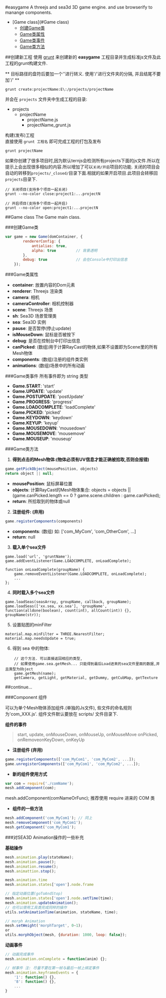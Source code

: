 #easygame
A threejs and sea3d 3D game engine. and use browserify to manange components.

* [Game class](#Game class)
	- [创建Game类](#创建Game类)
	- [Game类属性](#Game类属性)
	- [Game类事件](#Game类事件)
	- [Game类方法](#Game类方法)

##创建新工程
使用 [grunt](http://www.gruntjs.net/) 来创建新的 **easygame** 工程目录并生成标准js文件及此工程的grunt构建文件.

** 目标路径的盘符后要加一个'\'进行转义. 使用'/'进行文件夹的分隔, 并且结尾不要加'/' **
```
grunt create:projectName:E\:/projects/projectName
```

并会在 `projects` 文件夹中生成工程的目录:  

- projects
	- projectName
		- projectName.js
		- projectName_grunt.js

构建(发布)工程  
直接使用 `grunt 工程名` 即可完成工程的打包及发布
```
grunt projectName
```

如果你创建了很多项目时,因为默认ternjs会检测所有projects下面的js文件.所以在提示上会出现很多相似的内容.所以增加了可以`关闭/开启`项目的功能. 关闭的项目会自动的转移到`projects/_closed/`目录下面.相就的如果开启项目.此项目会转移回`projects`目录下.

```
// 关闭项目(支持多个项目一起关闭)
grunt --no-color close:project1:...projectN

// 开启项目(支持多个项目一起开启)
grunt --no-color open:project1:...projectN
```

##Game class
The Game main class.

###创建Game类

``` javascript
var game = new Game(domContainer, {
		rendererConfig: {
			antialias: true,	
			alpha: true			// 背景透明
		},
		debug: true				// 会在Console中打印出信息
	});
```

###Game类属性
* **container**:		放置内容的Dom元素
* **renderer**: 		Threejs 渲染类
* **camera**:			相机
* **cameraController**:	相机控制器
* **scene**: 			Threejs 场景
* **sh**:				Sea3D 场景管理类
* **sea**:				Sea3D 实例
* **pause**: 			是否暂停(停止update)
* **isMouseDown**:		鼠标是否被按下
* **debug**:			是否在控制台中打印出信息
* **canPicked**: 		(数组)用于计算RayCast的物体,如果不设置即为Scene里的所有Mesh物体
* **components**:		(数组)注册的组件类实例
* **animations**:		(数组)场景中的所有动画

###Game类事件
所有事件即为 string 类型  

* **Game.START**:        'start'  
* **Game.UPDATE**:       'update'  
* **Game.POSTUPDATE**:   'postUpdate'  
* **Game.PROGRESS**:     'progress'  
* **Game.LOADCOMPLETE**: 'loadComplete'  
* **Game.PICKED**:       'picked'  
* **Game.KEYDOWN**:      'keydown'  
* **Game.KEYUP**:        'keyup'  
* **Game.MOUSEDOWN**:    'mousedown'  
* **Game.MOUSEMOVE**:    'mousemove'  
* **Game.MOUSEUP**:      'mouseup'  

###Game类方法
1. **得到点击的Mesh物体:(物体必须有UV信息才能正确被拾取,否则会报错)**
``` javascript
game.getPickObject(mousePosition, objects)
return object || null;
```

 * **mousePosition**:	鼠标屏幕位置
 * **objects**: 		 	计算RayCast的Mesh物体集合: 		objects = objects || (game.canPicked.length == 0 ? game.scene.children : game.canPicked);
 * **return**:			所拾取到的物体或null  

2. **注册组件: (弃用)**
``` javascript
game.registerComponents(components)
```

* __components__: (数组) 如: ['com_MyCom', 'com_OtherCom', ...]
* __return__: null

3. **载入单个sea文件**
```
game.load('url', 'gruntName');
game.addEventListener(Game.LOADCOMPLETE, onLoadComplete);

function onLoadComplete(groupName) {
	game.removeEventListener(Game.LOADCOMPLETE, onLoadComplete);
	...
};
```

4. **同时载入多个sea文件**
```
game.loadSeas(seasArray, groupName, callback, groupName);
game.loadSeas(['xx.sea, xx.sea'], 'groupName', function(alldone(boolean), count(int), allCount(int)) {}, groupName(str));
```

5. 设置贴图的minFilter
```
material.map.minFilter = THREE.NearestFilter;
material.map.needsUpdate = true;
```

6. 得到 sea 中的物体:
```
	// 这个方法. 可以直接返回相应的类型,
	// 如果使用game.sea.getMesh... 只能得到最后Load进来的sea文件里面的数据,并且类型为Object
	game.getMesh(name);
	getCamera, getLight, getMaterial, getDummy, getCubMap, getTexture
```


##continue...

###Component 组件

可以为单个Mesh物体添加组件.(单独的Js文件), 些文件的命名规则为'com_XXX.js'. 组件文件默认要放在 scripts/ 文件目录下.

**组件的事件**
>start, update, onMouseDown, onMouseUp, onMouseMove
onPicked, onRemoveonKeyDown, onKeyUp

* **注册组件 (弃用)**
```javascript
game.registerComponents(['com_MyCom1', 'com_MyCom2', ...]);
game.unregisterComponents(['com_MyCom1', 'com_MyCom2', ...]);
```

* **新的组件使用方式**
```javascript
var com = require('./comName');
mesh.addComponent(com);
```

mesh.addComponent(comNameOrFunc); 推荐使用 require 进来的 COM 类
* **组件的一些方法**
```javascript
mesh.addComponent('com_MyCom1'); // 同上
mesh.removeComponent('com_MyCom1');
mesh.getComponent('com_MyCom1');
```

###对SEA3D Animation操作的一些补充

**基础操作**

```javascript
mesh.animation.play(stateName);
mesh.animation.pause();
mesh.animation.resume();
mesh.animattion.stop();

mesh.animation.time
mesh.animation.states['open'].node.frame

// 指定动画位置(goToAndStop)
mesh.animation.states['open'].node.setTime(time);
mesh.animation.updateAnimation();
// 也可以使用工具类完成同样的操作
utils.setAnimationTime(animation, stateName, time);

// morph Animation
mesh.setWeight('morphTarget', 0~1);
or
utils.morphObject(mesh, {duration: 1000, loop: false});
```

**动画事件**

```javascript
// 动画完成事件
mesh.animation.onComplete = function(anim) {};

// 帧事件 注: 尽量不要在第一帧与最后一帧上绑定事件
mesh.animation.keyframeEvents = {
	'1': function() {},
	'8': function() {},
	...
}
```

